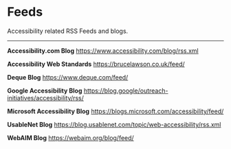 # Feeds

Accessibility related RSS Feeds and blogs.

---

**Accessibility.com Blog**
https://www.accessibility.com/blog/rss.xml

**Accessibility Web Standards**
https://brucelawson.co.uk/feed/

**Deque Blog**
https://www.deque.com/feed/

**Google Accessibility Blog**
https://blog.google/outreach-initiatives/accessibility/rss/

**Microsoft Accessibility Blog**
https://blogs.microsoft.com/accessibility/feed/

**UsableNet Blog**
https://blog.usablenet.com/topic/web-accessibility/rss.xml

**WebAIM Blog**
https://webaim.org/blog/feed/